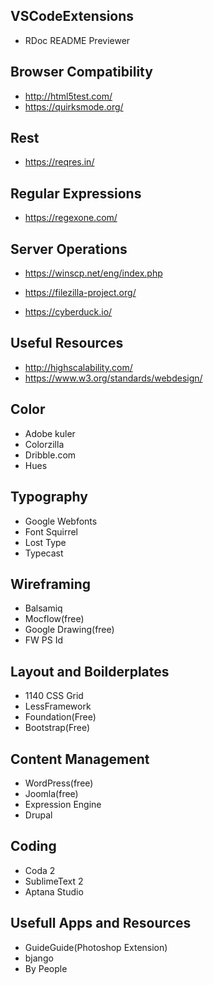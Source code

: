 ## VSCodeExtensions
- RDoc README Previewer

## Browser Compatibility
- http://html5test.com/
- https://quirksmode.org/

## Rest
- https://reqres.in/

## Regular Expressions
- https://regexone.com/

## Server Operations
- https://winscp.net/eng/index.php
- https://filezilla-project.org/

- https://cyberduck.io/


## Useful Resources
- http://highscalability.com/
- https://www.w3.org/standards/webdesign/

## Color
- Adobe kuler
- Colorzilla
- Dribble.com
- Hues

## Typography
- Google Webfonts
- Font Squirrel
- Lost Type
- Typecast

## Wireframing
- Balsamiq
- Mocflow(free)
- Google Drawing(free)
- FW PS Id

## Layout and Boilderplates
- 1140 CSS Grid
- LessFramework
- Foundation(Free)
- Bootstrap(Free)

## Content Management
- WordPress(free)
- Joomla(free)
- Expression Engine
- Drupal

## Coding
- Coda 2
- SublimeText 2
- Aptana Studio

## Usefull Apps and Resources
- GuideGuide(Photoshop Extension)
- bjango
- By People
